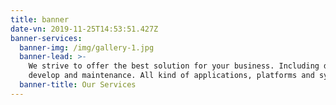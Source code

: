 ```yaml
---
title: banner
date-vn: 2019-11-25T14:53:51.427Z
banner-services:
  banner-img: /img/gallery-1.jpg
  banner-lead: >-
    We strive to offer the best solution for your business. Including design,
    develop and maintenance. All kind of applications, platforms and system.
  banner-title: Our Services
---
```


